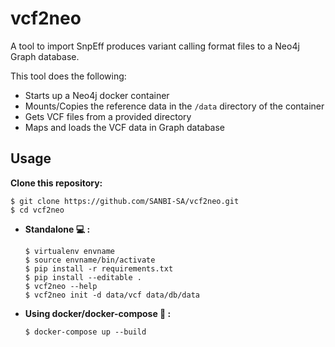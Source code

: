 # **vcf2neo**
A tool to import SnpEff produces variant calling format files to a Neo4j Graph database.

This tool does the following:
    
   * Starts up a Neo4j docker container
   * Mounts/Copies the reference data in the `/data` directory of the container
   * Gets VCF files from a provided directory 
   * Maps and loads the VCF data in Graph database
    

## Usage

**Clone this repository:**

```
$ git clone https://github.com/SANBI-SA/vcf2neo.git
$ cd vcf2neo
```

   * **Standalone :computer: :**
   
        ```
        $ virtualenv envname
        $ source envname/bin/activate
        $ pip install -r requirements.txt
        $ pip install --editable .
        $ vcf2neo --help
        $ vcf2neo init -d data/vcf data/db/data
        ```
   * **Using docker/docker-compose :whale: :**
      
      ```
      $ docker-compose up --build
      ```
